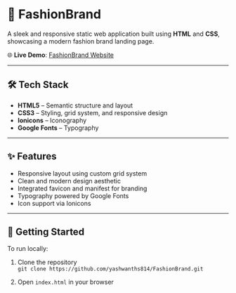 # 👗 FashionBrand

A sleek and responsive static web application built using **HTML** and **CSS**, showcasing a modern fashion brand landing page.

🌐 **Live Demo**: [FashionBrand Website](https://yashwanths814.github.io/FashionBrand/)

---

## 🛠️ Tech Stack

- **HTML5** – Semantic structure and layout
- **CSS3** – Styling, grid system, and responsive design
- **Ionicons** – Iconography
- **Google Fonts** – Typography

---

## ✨ Features

- Responsive layout using custom grid system
- Clean and modern design aesthetic
- Integrated favicon and manifest for branding
- Typography powered by Google Fonts
- Icon support via Ionicons

---

## 🚀 Getting Started

To run locally:

1. Clone the repository  
   `git clone https://github.com/yashwanths814/FashionBrand.git`

2. Open `index.html` in your browser






